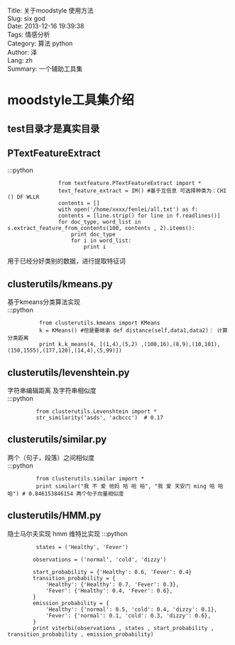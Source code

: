 Title: 关于moodstyle 使用方法  
Slug: six god  
Date: 2013-12-16 19:39:38  
Tags: 情感分析   
Category:  算法 python  
Author:  泽  
Lang:  zh  
Summary: 一个辅助工具集  

moodstyle工具集介绍  
============


## test目录才是真实目录 ##

PTextFeatureExtract  
----------------------------------
:::python

                    from textfeature.PTextFeatureExtract import *  
                    text_feature_extract = IM() #基于互信息 可选择种类为：CHI () DF WLLR  
                    contents = []  
                    with open('/home/xxxx/fenlei/all.txt') as f:  
                    contents = [line.strip() for line in f.readlines()]  
                    for doc_type, word_list in s.extract_feature_from_contents(100, contents , 2).items():  
                        print doc_type  
                        for i in word_list:   
                            print i  
用于已经分好类别的数据，进行提取特征词  

clusterutils/kmeans.py  
---------------------------
基于kmeans分类算法实现   
:::python

              from clusterutils.kmeans import KMeans
              k = KMeans() #但是要继承 def distance(self,data1,data2)： 计算分类距离   
              print k.k_means(4, [(1,4),(5,2) ,(100,16),(8,9),(10,101),(150,1555),(177,120),(14,4),(5,99)])  


clusterutils/levenshtein.py
-------------------------------------------------
字符串编辑距离 及字符串相似度  
:::python

             from clusterutils.Levenshtein import *
             str_similarity('asds', 'acbccc')  # 0.17  

clusterutils/similar.py  
------------------------------------------
两个（句子，段落）之间相似度    
:::python

             from clusterutils.similar import *
             print similar("我 不 爱 他妈 哈 哈 哈", "我 爱 天安门 ming 哈 哈 哈") # 0.846153846154 两个句子向量相似度  



clusterutils/HMM.py
-------------------------------------------------
隐士马尔夫实现 hmm 维特比实现
:::python

             states = ('Healthy', 'Fever') 

            observations = ('normal', 'cold', 'dizzy')

            start_probability = {'Healthy': 0.6, 'Fever': 0.4}
            transition_probability = {
                'Healthy': {'Healthy': 0.7, 'Fever': 0.3},
                'Fever': {'Healthy': 0.4, 'Fever': 0.6},
            }
            emission_probability = {
                'Healthy': {'normal': 0.5, 'cold': 0.4, 'dizzy': 0.1},
                'Fever': {'normal': 0.1, 'cold': 0.3, 'dizzy': 0.6},
            }
            print viterbi(observations , states , start_probability , transition_probability , emission_probability)
              



 

   
